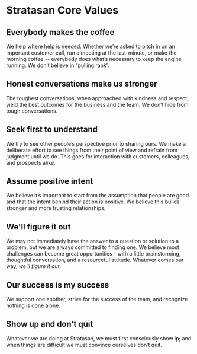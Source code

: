 # Stratasan Core Values

## Everybody makes the coffee

We help where help is needed. Whether we’re asked to pitch in on an important customer call, run a meeting at the last-minute, or make the morning coffee -- everybody does what’s necessary to keep the engine running. We don’t believe in “pulling rank”.

## Honest conversations make us stronger

The toughest conversations, when approached with kindness and respect, yield the best outcomes for the business and the team. We don’t hide from tough conversations.

## Seek first to understand

We try to see other people’s perspective prior to sharing ours. We make a deliberate effort to see things from their point of view and refrain from judgment until we do. This goes for interaction with customers, colleagues, and prospects alike.

## Assume positive intent

We believe it’s important to start from the assumption that people are good and that the intent behind their action is positive. We believe this builds stronger and more trusting relationships.

## We'll figure it out

We may not immediately have the answer to a question or solution to a problem, but we are always committed to finding one. We believe most challenges can become great opportunities - with a little brainstorming, thoughtful conversation, and a resourceful attitude. Whatever comes our way, _we'll figure it out_.

## Our success is my success

We support one another, strive for the success of the team, and recognize nothing is done alone.

## Show up and don’t quit

Whatever we are doing at Stratasan, we must first consciously show ip; and when things are difficult we must convince ourselves don’t quit.
